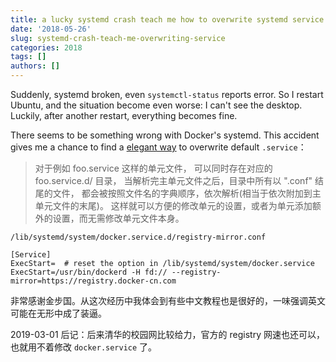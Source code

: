 ```yaml
---
title: a lucky systemd crash teach me how to overwrite systemd service in a elegant way
date: '2018-05-26'
slug: systemd-crash-teach-me-overwriting-service
categories: 2018
tags: []
authors: []
---
```




Suddenly, systemd broken, even `systemctl-status` reports error. So I restart Ubuntu, and the situation become even worse: I can't see the desktop. Luckily, after another restart, everything becomes fine.

There seems to be something wrong with Docker's systemd. This accident gives me a chance to find a [elegant way](http://www.jinbuguo.com/systemd/systemd.unit.html#) to overwrite default `.service`：

> 对于例如 foo.service 这样的单元文件， 可以同时存在对应的 foo.service.d/ 目录， 当解析完主单元文件之后，目录中所有以 ".conf" 结尾的文件， 都会被按照文件名的字典顺序，依次解析(相当于依次附加到主单元文件的末尾)。 这样就可以方便的修改单元的设置，或者为单元添加额外的设置，而无需修改单元文件本身。

`/lib/systemd/system/docker.service.d/registry-mirror.conf`
```
[Service]
ExecStart=  # reset the option in /lib/systemd/system/docker.service
ExecStart=/usr/bin/dockerd -H fd:// --registry-mirror=https://registry.docker-cn.com
```

非常感谢金步国。从这次经历中我体会到有些中文教程也是很好的，一味强调英文可能在无形中成了装逼。

2019-03-01 后记：后来清华的校园网比较给力，官方的 registry 网速也还可以，也就用不着修改 `docker.service` 了。
